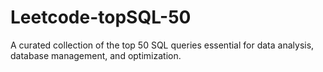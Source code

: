 # Leetcode-topSQL-50
A curated collection of the top 50 SQL queries essential for data analysis, database management, and optimization.
